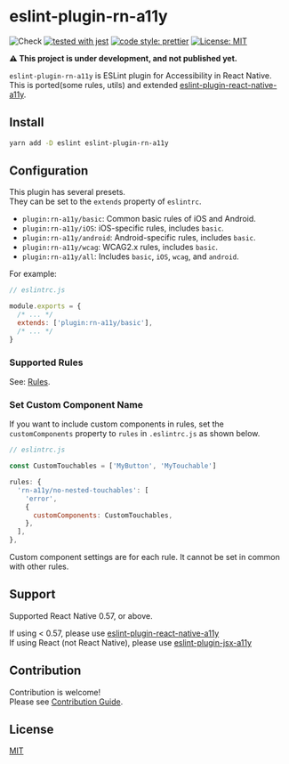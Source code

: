# eslint-plugin-rn-a11y

![Check](https://github.com/grgr-dkrk/eslint-plugin-rn-a11y/workflows/Check/badge.svg?branch=main) [![tested with jest](https://img.shields.io/badge/tested_with-jest-99424f.svg)](https://github.com/facebook/jest) [![code style: prettier](https://img.shields.io/badge/code_style-prettier-ff69b4.svg?style=flat-square)](https://github.com/prettier/prettier) [![License: MIT](https://img.shields.io/badge/License-MIT-yellow.svg)](https://opensource.org/licenses/MIT)

**⚠️ This project is under development, and not published yet.**

`eslint-plugin-rn-a11y` is ESLint plugin for Accessibility in React Native.  
This is ported(some rules, utils) and extended [eslint-plugin-react-native-a11y](https://github.com/FormidableLabs/eslint-plugin-react-native-a11y).

## Install

```sh
yarn add -D eslint eslint-plugin-rn-a11y
```

## Configuration

This plugin has several presets.  
They can be set to the `extends` property of `eslintrc`.

- `plugin:rn-a11y/basic`: Common basic rules of iOS and Android.
- `plugin:rn-a11y/iOS`: iOS-specific rules, includes `basic`.
- `plugin:rn-a11y/android`: Android-specific rules, includes `basic`.
- `plugin:rn-a11y/wcag`: WCAG2.x rules, includes `basic`.
- `plugin:rn-a11y/all`: Includes `basic`, `iOS`, `wcag`, and `android`.

For example:

```javascript
// eslintrc.js

module.exports = {
  /* ... */
  extends: ['plugin:rn-a11y/basic'],
  /* ... */
}
```

### Supported Rules

See: [Rules](./docs/rules/README.md).

### Set Custom Component Name

If you want to include custom components in rules, set the `customComponents` property to `rules` in `.eslintrc.js` as shown below.

```javascript
// eslintrc.js

const CustomTouchables = ['MyButton', 'MyTouchable']

rules: {
  'rn-a11y/no-nested-touchables': [
    'error',
    {
      customComponents: CustomTouchables,
    },
  ],
},
```

Custom component settings are for each rule. It cannot be set in common with other rules.

## Support

Supported React Native 0.57, or above.

If using < 0.57, please use [eslint-plugin-react-native-a11y](https://github.com/FormidableLabs/eslint-plugin-react-native-a11y)  
If using React (not React Native), please use [eslint-plugin-jsx-a11y](https://github.com/jsx-eslint/eslint-plugin-jsx-a11y)

## Contribution

Contribution is welcome!  
Please see [Contribution Guide](CONTRIBUTING.md).

## License

[MIT](LICENSE.md)
